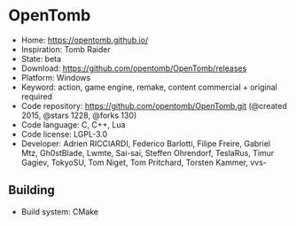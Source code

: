 # OpenTomb

- Home: https://opentomb.github.io/
- Inspiration: Tomb Raider
- State: beta
- Download: https://github.com/opentomb/OpenTomb/releases
- Platform: Windows
- Keyword: action, game engine, remake, content commercial + original required
- Code repository: https://github.com/opentomb/OpenTomb.git (@created 2015, @stars 1228, @forks 130)
- Code language: C, C++, Lua
- Code license: LGPL-3.0
- Developer: Adrien RICCIARDI, Federico Barlotti, Filipe Freire, Gabriel Mtz, Gh0stBlade, Lwmte, Sai-sai, Steffen Ohrendorf, TeslaRus, Timur Gagiev, TokyoSU, Tom Niget, Tom Pritchard, Torsten Kammer, vvs-

## Building

- Build system: CMake
